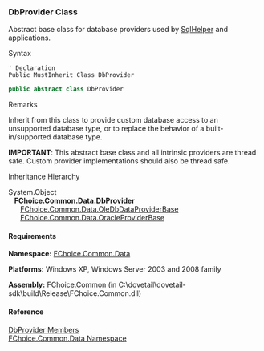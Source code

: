 ﻿### DbProvider Class

Abstract base class for database providers used by [SqlHelper](FChoice.Common~FChoice.Common.Data.SqlHelper.md) and applications.

Syntax

```vbnet
' Declaration
Public MustInherit Class DbProvider 
```

```csharp
public abstract class DbProvider 
```

Remarks

Inherit from this class to provide custom database access to an unsupported database type, or to replace the behavior of a built-in/supported database type.

**IMPORTANT**: This abstract base class and all intrinsic providers are thread safe. Custom provider implementations should also be thread safe.

Inheritance Hierarchy

System.Object  
   **FChoice.Common.Data.DbProvider**  
      [FChoice.Common.Data.OleDbDataProviderBase](FChoice.Common~FChoice.Common.Data.OleDbDataProviderBase.md)  
      [FChoice.Common.Data.OracleProviderBase](FChoice.Common~FChoice.Common.Data.OracleProviderBase.md)  

#### Requirements

**Namespace:** [FChoice.Common.Data](FChoice.Common~FChoice.Common.Data_namespace.md)

**Platforms:** Windows XP, Windows Server 2003 and 2008 family

**Assembly:** FChoice.Common (in C:\\dovetail\\dovetail-sdk\\build\\Release\\FChoice.Common.dll)



#### Reference

[DbProvider Members](FChoice.Common~FChoice.Common.Data.DbProvider_members.md)  
[FChoice.Common.Data Namespace](FChoice.Common~FChoice.Common.Data_namespace.md)